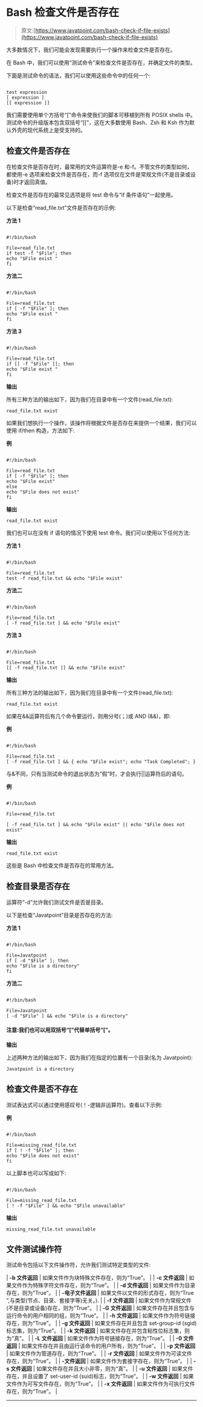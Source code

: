 # Bash 检查文件是否存在

> 原文:[https://www.javatpoint.com/bash-check-if-file-exists](https://www.javatpoint.com/bash-check-if-file-exists)

大多数情况下，我们可能会发现需要执行一个操作来检查文件是否存在。

在 Bash 中，我们可以使用“测试命令”来检查文件是否存在，并确定文件的类型。

下面是测试命令的语法，我们可以使用这些命令中的任何一个:

```

test expression
[ expression ]
[[ expression ]]

```

我们需要使用单个方括号“[”命令来使我们的脚本可移植到所有 POSIX shells 中。测试命令的升级版本包含双括号“[[”，这在大多数使用 Bash、Zsh 和 Ksh 作为默认外壳的现代系统上是受支持的。

## 检查文件是否存在

在检查文件是否存在时，最常用的文件运算符是-e 和-f。不管文件的类型如何，都使用-e 选项来检查文件是否存在，而-f 选项仅在文件是常规文件(不是目录或设备)时才返回真值。

检查文件是否存在的最常见选项是将 test 命令与“if 条件语句”一起使用。

以下是检查“read_file.txt”文件是否存在的示例:

**方法 1**

```

#!/bin/bash

File=read_file.txt
if test -f "$File"; then
echo "$File exist "
fi

```

**方法二**

```

#!/bin/bash

File=read_file.txt
if [ -f "$File" ]; then
echo "$File exist "
fi

```

**方法 3**

```

#!/bin/bash

File=read_file.txt
if [[ -f "$File" ]]; then
echo "$File exist "
fi

```

**输出**

所有三种方法的输出如下，因为我们在目录中有一个文件(read_file.txt):

```
read_file.txt exist

```

如果我们想执行一个操作，该操作将根据文件是否存在来提供一个结果，我们可以使用 if/then 构造，方法如下:

**例**

```

#!/bin/bash

File=read_file.txt
if [ -f "$File" ]; then
echo "$File exist"
else
echo "$File does not exist"
fi

```

**输出**

```
read_file.txt exist

```

我们也可以在没有 if 语句的情况下使用 test 命令。我们可以使用以下任何方法:

**方法 1**

```

#!/bin/bash

File=read_file.txt
test -f read_file.txt && echo "$File exist"

```

**方法二**

```

#!/bin/bash

File=read_file.txt
[ -f read_file.txt ] && echo "$File exist"

```

**方法 3**

```

#!/bin/bash

File=read_file.txt
[[ -f read_file.txt ]] && echo "$File exist"

```

**输出**

所有三种方法的输出如下，因为我们在目录中有一个文件(read_file.txt):

```
read_file.txt exist

```

如果在&&运算符后有几个命令要运行，则用分号(；)或 AND (&&)，即:

**例**

```

#!/bin/bash

File=read_file.txt
[ -f read_file.txt ] && { echo "$File exist"; echo "Task Completed"; }

```

与&不同，只有当测试命令的退出状态为“假”时，才会执行||运算符后的语句。

**例**

```

#!/bin/bash

File=read_file.txt

[ -f read_file.txt ] && echo "$File exist" || echo "$File does not exist"

```

**输出**

```
read_file.txt exist

```

这些是 Bash 中检查文件是否存在的常用方法。

## 检查目录是否存在

运算符“-d”允许我们测试文件是否是目录。

以下是检查“Javatpoint”目录是否存在的方法:

**方法 1**

```

#!/bin/bash

File=Javatpoint
if [ -d "$File" ]; then
echo "$File is a directory"
fi

```

**方法二**

```

#!/bin/bash

File=Javatpoint
[ -d "$File" ] && echo "$File is a directory"

```

#### 注意:我们也可以用双括号“[”代替单括号“[”。

**输出**

上述两种方法的输出如下，因为我们在指定的位置有一个目录(名为 Javatpoint):

```
Javatpoint is a directory

```

## 检查文件是否不存在

测试表达式可以通过使用感叹号(！-逻辑非运算符)。查看以下示例:

**例**

```

#!/bin/bash

File=missing_read_file.txt
if [ ! -f "$File" ]; then
echo "$File does not exist"
fi

```

以上脚本也可以写成如下:

```

#!/bin/bash

File=missing_read_file.txt
[ ! -f "$File" ] && echo "$File unavailable"

```

**输出**

```
missing_read_file.txt unavailable

```

## 文件测试操作符

测试命令包括以下文件操作符，允许我们测试特定类型的文件:

| **-b 文件返回** | 如果文件作为块特殊文件存在，则为“True”。 |
| **-c 文件返回** | 如果文件作为特殊字符文件存在，则为“True”。 |
| **-d 文件返回** | 如果文件作为目录存在，则为“True”。 |
| **-电子文件返回** | 如果文件以文件的形式存在，则为“True ”,与类型(节点、目录、套接字等)无关。). |
| **-f 文件返回** | 如果文件作为常规文件(不是目录或设备)存在，则为“True”。 |
| **-G 文件返回** | 如果文件存在并且包含与运行命令的用户相同的组，则为“True”。 |
| **-h 文件返回** | 如果文件作为符号链接存在，则为“True”。 |
| **-g 文件返回** | 如果文件存在并且包含 set-group-id (sgid)标志集，则为“True”。 |
| **-k 文件返回** | 如果文件存在并包含粘性位标志集，则为“真”。 |
| **-L 文件返回** | 如果文件作为符号链接存在，则为“True”。 |
| **-0 文件返回** | 如果文件存在并且由运行该命令的用户所有，则为“True”。 |
| **-p 文件返回** | 如果文件作为管道存在，则为“True”。 |
| **-r 文件返回** | 如果文件作为可读文件存在，则为“True”。 |
| **-文件返回** | 如果文件作为套接字存在，则为“True”。 |
| **-s 文件返回** | 如果文件存在并且大小非零，则为“真”。 |
| **-u 文件返回** | 如果文件存在，并且设置了 set-user-id (suid)标志，则为“True”。 |
| **-w 文件返回** | 如果文件作为可写文件存在，则为“True”。 |
| **-x 文件返回** | 如果文件作为可执行文件存在，则为“True”。 |

* * *